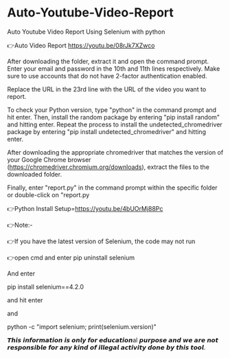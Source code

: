 # Auto-Youtube-Video-Report
Auto Youtube Video Report Using Selenium with python

👉Auto Video Report 
https://youtu.be/08rJk7XZwco

After downloading the folder, extract it and open the command prompt. Enter your email and password in the 10th and 11th lines respectively. Make sure to use accounts that do not have 2-factor authentication enabled.

Replace the URL in the 23rd line with the URL of the video you want to report.

To check your Python version, type "python" in the command prompt and hit enter. Then, install the random package by entering "pip install random" and hitting enter. Repeat the process to install the undetected_chromedriver package by entering "pip install undetected_chromedriver" and hitting enter.

After downloading the appropriate chromedriver that matches the version of your Google Chrome browser (https://chromedriver.chromium.org/downloads), extract the files to the downloaded folder.

Finally, enter "report.py" in the command prompt within the specific folder or double-click on "report.py


👉Python Install Setup=https://youtu.be/4bUOrMj88Pc

👉Note:-

👉If you have the latest version of Selenium, the code may not run

👉open cmd and enter pip uninstall selenium

And enter

pip install selenium==4.2.0

and hit enter

and

python -c "import selenium; print(selenium.version)"

𝙏𝙝𝙞𝙨 𝙞𝙣𝙛𝙤𝙧𝙢𝙖𝙩𝙞𝙤𝙣 𝙞𝙨 𝙤𝙣𝙡𝙮 𝙛𝙤𝙧 𝙚𝙙𝙪𝙘𝙖𝙩𝙞𝙤𝙣al 𝙥𝙪𝙧𝙥𝙤𝙨𝙚 𝙖𝙣𝙙 𝙬𝙚 𝙖𝙧𝙚 𝙣𝙤𝙩 𝙧𝙚𝙨𝙥𝙤𝙣𝙨𝙞𝙗𝙡𝙚 𝙛𝙤𝙧 𝙖𝙣𝙮 𝙠𝙞𝙣𝙙 𝙤𝙛 𝙞𝙡𝙡𝙚𝙜𝙖𝙡 𝙖𝙘𝙩𝙞𝙫𝙞𝙩𝙮 𝙙𝙤𝙣𝙚 𝙗𝙮 𝙩𝙝𝙞𝙨 𝙩𝙤𝙤𝙡.
